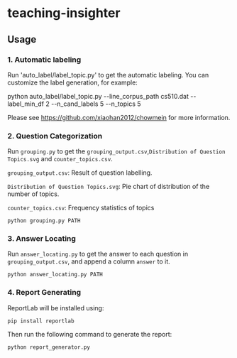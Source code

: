 # teaching-insighter

## Usage

### 1. Automatic labeling

Run 'auto_label/label_topic.py' to get the automatic labeling. You can customize the label generation, for example:

python auto_label/label_topic.py --line_corpus_path cs510.dat  --label_min_df 2 --n_cand_labels 5 --n_topics 5

Please see https://github.com/xiaohan2012/chowmein for more information.

### 2. Question Categorization

Run `grouping.py` to get the `grouping_output.csv`,`Distribution of Question Topics.svg` and `counter_topics.csv`.

`grouping_output.csv`: Result of question labelling.

`Distribution of Question Topics.svg`: Pie chart of distribution of the number of topics.

`counter_topics.csv`: Frequency statistics of topics

```
python grouping.py PATH
```
### 3. Answer Locating

Run `answer_locating.py` to get the answer to each question in `grouping_output.csv`, and append a column `answer` to it.

```
python answer_locating.py PATH
```

### 4. Report Generating

ReportLab will be installed using:

```
pip install reportlab
```

Then run the following command to generate the report:

```
python report_generator.py
```
